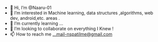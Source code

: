 - 👋 Hi, I’m @Naaru-01 
- 👀 I’m interested in Machine learning, data structures ,algorithms, web dev, android,etc. areas .
- 🌱 I’m currently learning ...
- 💞️ I’m looking to collaborate on everything I Knew !
- 📫 How to reach me ...mail-nspatilme@gmail.com

<!---
Naaru-01/Naaru-01 is a ✨ special ✨ repository because its `README.md` (this file) appears on your GitHub profile.
You can click the Preview link to take a look at your changes.
--->
